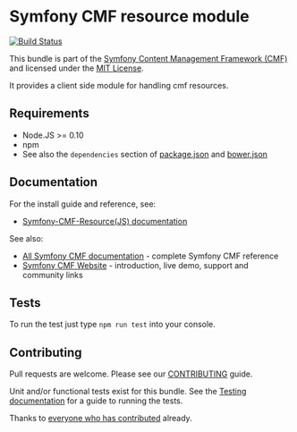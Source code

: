 # Symfony CMF resource module

[![Build Status](https://travis-ci.org/ElectricMaxxx/symfony-cmf-resource.svg)](https://travis-ci.org/ElectricMaxxx/symfony-cmf-resource)

This bundle is part of the [Symfony Content Management Framework (CMF)](http://cmf.symfony.com/)
and licensed under the [MIT License](LICENSE).

It provides a client side module for handling cmf resources.

## Requirements

* Node.JS >= 0.10
* npm
* See also the `dependencies` section of [package.json](package.json) and [bower.json](bower.json)

## Documentation

For the install guide and reference, see:

* [Symfony-CMF-Resource(JS) documentation](http://symfony.com/doc/master/cmf/modules/symfony-cmf-resource)

See also:

* [All Symfony CMF documentation](http://symfony.com/doc/master/cmf/index.html) - complete Symfony CMF reference
* [Symfony CMF Website](http://cmf.symfony.com/) - introduction, live demo, support and community links


## Tests

To run the test just type `npm run test` into your console.

## Contributing

Pull requests are welcome. Please see our
[CONTRIBUTING](https://github.com/symfony-cmf/symfony-cmf/blob/master/CONTRIBUTING.md)
guide.

Unit and/or functional tests exist for this bundle. See the
[Testing documentation](http://symfony.com/doc/master/cmf/components/testing.html)
for a guide to running the tests.

Thanks to
[everyone who has contributed](https://github.com/symfony-cmf/SeoBundle/contributors) already.
